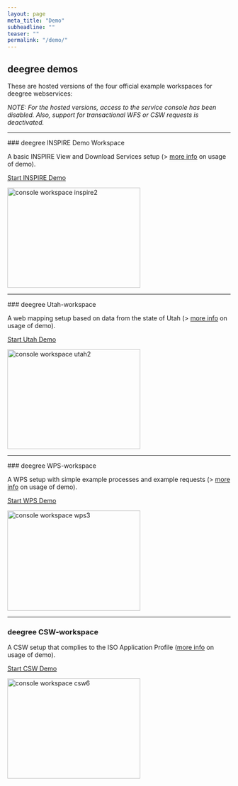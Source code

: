 ```yaml
---
layout: page
meta_title: "Demo"
subheadline: ""
teaser: ""
permalink: "/demo/"
---
```


## deegree demos

These are hosted versions of the four official example workspaces for deegree webservices:

<em>NOTE: For the hosted versions, access to the service console has been disabled. Also, support for transactional WFS or CSW requests is deactivated.</em>

<hr>
### deegree INSPIRE Demo Workspace

A basic INSPIRE View and Download Services setup (&gt; <a href="https://download.deegree.org/documentation/current/html/#anchor-workspace-inspire" target="_blank" rel="noopener noreferrer">more info</a>&nbsp;on usage of demo).

<p class="btn"><a href="https://demo.deegree.org/inspire-workspace/" target="_blank" rel="noopener noreferrer">Start INSPIRE Demo</a></p>

<p><img src="{{ site.urlimg }}/console_workspace_inspire2.jpg" alt="console workspace inspire2" width="300" height="226"></p>

<hr>
### deegree Utah-workspace

A web mapping setup based on data from the state of Utah (&gt; <a href="https://download.deegree.org/documentation/current/html/#anchor-workspace-utah" target="_blank" rel="noopener noreferrer">more info</a>&nbsp;on usage of demo).

<p class="btn"><a href="https://demo.deegree.org/utah-workspace/" target="_blank" rel="noopener noreferrer">Start Utah Demo</a>&nbsp;</p>

<p><img src="{{ site.urlimg }}/console_workspace_utah2.jpg" alt="console workspace utah2" width="300" height="225"></p>

<hr>
### deegree WPS-workspace

A WPS setup with simple example processes and example requests (&gt;&nbsp;<a href="https://download.deegree.org/documentation/current/html/#anchor-workspace-wps" target="_blank" rel="noopener noreferrer">more info</a>&nbsp;on usage of demo).

<p class="btn"><a href="https://demo.deegree.org/wps-workspace/" target="_blank" rel="noopener noreferrer">Start WPS Demo</a></p>

<img src="{{ site.urlimg }}/console_workspace_wps3.jpg" alt="console workspace wps3" width="300" height="226">

<hr>

### deegree CSW-workspace

A CSW setup that complies to the ISO Application Profile (<a href="https://download.deegree.org/documentation/current/html/#anchor-workspace-csw" target="_blank" rel="noopener noreferrer">more info</a>&nbsp;on usage of demo).

<p class="btn"><a href="https://demo.deegree.org/csw-workspace/" target="_blank" rel="noopener noreferrer">Start CSW Demo</a></p>

<img src="{{ site.urlimg }}/console_workspace_csw6.jpg" alt="console workspace csw6" width="300" height="226">